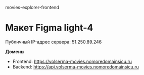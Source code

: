 movies-explorer-frontend

# Макет Figma light-4

Публичный IP-адрес сервера: 51.250.89.246

**Домены**
* Frontend: https://volserma-movies.nomoredomainsicu.ru
* Backend: https://api.volserma-movies.nomoredomainsicu.ru


